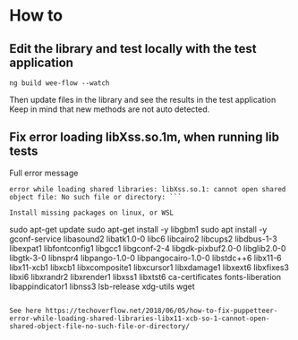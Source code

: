# How to 



## Edit the library and test locally with the test application

```
ng build wee-flow --watch
```
Then update files in the library and see the results in the test application
Keep in mind that new methods are not auto detected.

## Fix error loading libXss.so.1m, when running lib tests 

Full error message
```
error while loading shared libraries: libXss.so.1: cannot open shared object file: No such file or directory: ```

Install missing packages on linux, or WSL
```
sudo apt-get update
sudo apt-get install -y libgbm1
sudo apt install -y gconf-service libasound2 libatk1.0-0 libc6 libcairo2 libcups2 libdbus-1-3 libexpat1 libfontconfig1 libgcc1 libgconf-2-4 libgdk-pixbuf2.0-0 libglib2.0-0 libgtk-3-0 libnspr4 libpango-1.0-0 libpangocairo-1.0-0 libstdc++6 libx11-6 libx11-xcb1 libxcb1 libxcomposite1 libxcursor1 libxdamage1 libxext6 libxfixes3 libxi6 libxrandr2 libxrender1 libxss1 libxtst6 ca-certificates fonts-liberation libappindicator1 libnss3 lsb-release xdg-utils wget
```

See here https://techoverflow.net/2018/06/05/how-to-fix-puppetteer-error-while-loading-shared-libraries-libx11-xcb-so-1-cannot-open-shared-object-file-no-such-file-or-directory/
